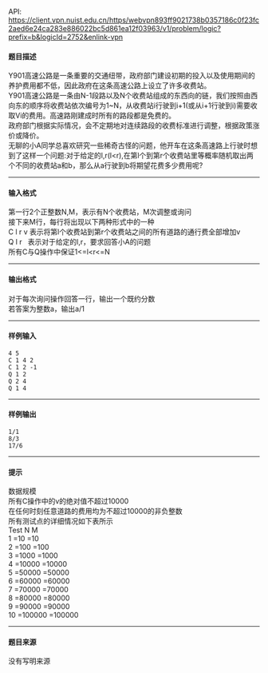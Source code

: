 API: https://client.vpn.nuist.edu.cn/https/webvpn893ff9021738b0357186c0f23fc2aed6e24ca283e886022bc5d861ea12f03963/v1/problem/logic?prefix=b&logicId=2752&enlink-vpn

#### 题目描述

Y901高速公路是一条重要的交通纽带，政府部门建设初期的投入以及使用期间的养护费用都不低，因此政府在这条高速公路上设立了许多收费站。  
Y901高速公路是一条由N-1段路以及N个收费站组成的东西向的链，我们按照由西向东的顺序将收费站依次编号为1~N，从收费站i行驶到i+1(或从i+1行驶到i)需要收取Vi的费用。高速路刚建成时所有的路段都是免费的。  
政府部门根据实际情况，会不定期地对连续路段的收费标准进行调整，根据政策涨价或降价。  
无聊的小A同学总喜欢研究一些稀奇古怪的问题，他开车在这条高速路上行驶时想到了这样一个问题:对于给定的l,r(l<r),在第l个到第r个收费站里等概率随机取出两个不同的收费站a和b，那么从a行驶到b将期望花费多少费用呢?  

---

#### 输入格式

  
第一行2个正整数N,M，表示有N个收费站，M次调整或询问  
接下来M行，每行将出现以下两种形式中的一种  
C l r v 表示将第l个收费站到第r个收费站之间的所有道路的通行费全部增加v  
Q l r   表示对于给定的l,r，要求回答小A的问题  
所有C与Q操作中保证1<=l<r<=N  

---

#### 输出格式

对于每次询问操作回答一行，输出一个既约分数  
若答案为整数a，输出a/1  

---

#### 样例输入
```
4 5
C 1 4 2
C 1 2 -1
Q 1 2
Q 2 4
Q 1 4

```

---

#### 样例输出
```
1/1
8/3
17/6

```

---

#### 提示

数据规模  
所有C操作中的v的绝对值不超过10000  
在任何时刻任意道路的费用均为不超过10000的非负整数  
所有测试点的详细情况如下表所示  
Test N M  
1 =10 =10  
2 =100 =100  
3 =1000 =1000  
4 =10000 =10000  
5 =50000 =50000  
6 =60000 =60000  
7 =70000 =70000  
8 =80000 =80000  
9 =90000 =90000  
10 =100000 =100000  

---

#### 题目来源

没有写明来源